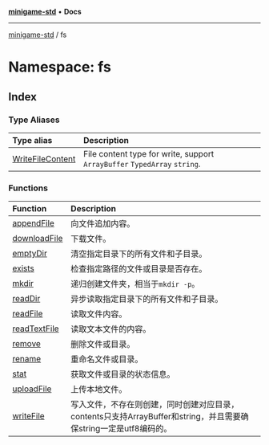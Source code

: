 [**minigame-std**](../../index.md) • **Docs**

***

[minigame-std](../../index.md) / fs

# Namespace: fs

## Index

### Type Aliases

| Type alias | Description |
| :------ | :------ |
| [WriteFileContent](type-aliases/WriteFileContent.md) | File content type for write, support `ArrayBuffer` `TypedArray` `string`. |

### Functions

| Function | Description |
| :------ | :------ |
| [appendFile](functions/appendFile.md) | 向文件追加内容。 |
| [downloadFile](functions/downloadFile.md) | 下载文件。 |
| [emptyDir](functions/emptyDir.md) | 清空指定目录下的所有文件和子目录。 |
| [exists](functions/exists.md) | 检查指定路径的文件或目录是否存在。 |
| [mkdir](functions/mkdir.md) | 递归创建文件夹，相当于`mkdir -p`。 |
| [readDir](functions/readDir.md) | 异步读取指定目录下的所有文件和子目录。 |
| [readFile](functions/readFile.md) | 读取文件内容。 |
| [readTextFile](functions/readTextFile.md) | 读取文本文件的内容。 |
| [remove](functions/remove.md) | 删除文件或目录。 |
| [rename](functions/rename.md) | 重命名文件或目录。 |
| [stat](functions/stat.md) | 获取文件或目录的状态信息。 |
| [uploadFile](functions/uploadFile.md) | 上传本地文件。 |
| [writeFile](functions/writeFile.md) | 写入文件，不存在则创建，同时创建对应目录，contents只支持ArrayBuffer和string，并且需要确保string一定是utf8编码的。 |
